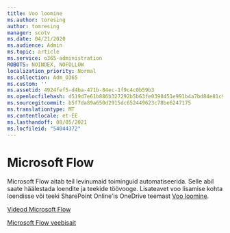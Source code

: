 ```yaml
---
title: Voo loomine
ms.author: toresing
author: tomresing
manager: scotv
ms.date: 04/21/2020
ms.audience: Admin
ms.topic: article
ms.service: o365-administration
ROBOTS: NOINDEX, NOFOLLOW
localization_priority: Normal
ms.collection: Adm_O365
ms.custom: ''
ms.assetid: 4924fef5-d4ba-471b-84ec-1f9c4c0b59b3
ms.openlocfilehash: d519d7e61b886b327292b5b63fe0398451e991b4a7bd84e81c9fac5cdb47fc0d
ms.sourcegitcommit: b5f7da89a650d2915dc652449623c78be6247175
ms.translationtype: MT
ms.contentlocale: et-EE
ms.lasthandoff: 08/05/2021
ms.locfileid: "54044372"
---
```

# <a name="microsoft-flow"></a>Microsoft Flow

Microsoft Flow aitab teil levinumaid toiminguid automatiseerida. Selle abil saate häälestada loendite ja teekide töövooge. Lisateavet voo lisamise kohta loendisse või teeki SharePoint Online'is OneDrive teemast [Voo loomine](https://go.microsoft.com/fwlink/?linkid=869408).
  
[Videod Microsoft Flow](https://go.microsoft.com/fwlink/?linkid=864641)
  
[Microsoft Flow veebisait](https://go.microsoft.com/fwlink/?linkid=864642)
  

